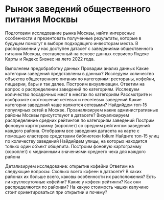 # Рынок заведений общественного питания Москвы

Подготовим исследование рынка Москвы, найти интересные особенности и презентовать полученные результаты, которые в будущем помогут в выборе подходящего инвесторам места. В распоряжении у нас доступен датасет с заведениями общественного питания Москвы, составленный на основе данных сервисов Яндекс Карты и Яндекс Бизнес на лето 2022 года.

Выполняем предобработку данных
Провадим анализ данных Какие категории заведений представлены в данных? Исследуем количество объектов общественного питания по категориям: рестораны, кофейни, пиццерии, бары и так далее. Построим визуализации. Ответим на вопрос о распределении заведений по категориям.
Исследуем количество посадочных мест в местах по категориям
Рассмотрите и изобразите соотношение сетевых и несетевых заведений
Какие категории заведений чаще являются сетевыми?
Найдийдем топ-15 популярных сетей в Москве.
Проанализируем какие административные районы Москвы присутствуют в датасете?
Визуализируем распределение средних рейтингов по категориям заведений
Пострим фоновую картограмму (хороплет) со средним рейтингом заведений каждого района.
Отобразим все заведения датасета на карте с помощью кластеров средствами библиотеки folium
Найдите топ-15 улиц по количеству заведений
Найдийдем улицы, на которых находится только один объект общепита.
Построим фоновую картограмму (хороплет) с медианными значениями среднего чека для каждого района

Детализируем исследование: открытие кофейни
Ответим на следующие вопросы:
Сколько всего кофеен в датасете? В каких районах их больше всего, каковы особенности их расположения?
Есть ли круглосуточные кофейни?
Какие у кофеен рейтинги? Как они распределяются по районам?
На какую стоимость чашки капучино стоит ориентироваться при открытии и почему?

